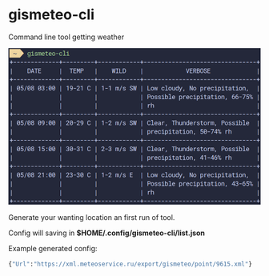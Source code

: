 # gismeteo-cli
Command line tool getting weather  

![image info](./doc/img.png)

Generate your wanting location an first run of tool.  

Config will saving in **$HOME/.config/gismeteo-cli/list.json**

Example generated config:
```bash
{"Url":"https://xml.meteoservice.ru/export/gismeteo/point/9615.xml"}
```

